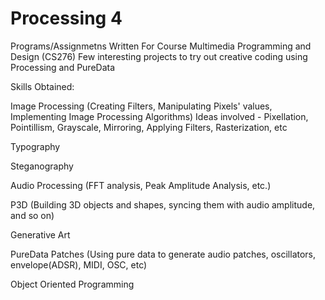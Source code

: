# Processing 4

Programs/Assignmetns Written For Course Multimedia Programming and Design (CS276)
Few interesting projects to try out creative coding using Processing and PureData

Skills Obtained:

Image Processing (Creating Filters, Manipulating Pixels' values, Implementing Image Processing Algorithms) 
Ideas involved - Pixellation, Pointillism, Grayscale, Mirroring, Applying Filters, Rasterization, etc

Typography

Steganography

Audio Processing (FFT analysis, Peak Amplitude Analysis, etc.)

P3D (Building 3D objects and shapes, syncing them with audio amplitude, and so on)

Generative Art

PureData Patches (Using pure data to generate audio patches, oscillators, envelope(ADSR), MIDI, OSC, etc)

Object Oriented Programming
